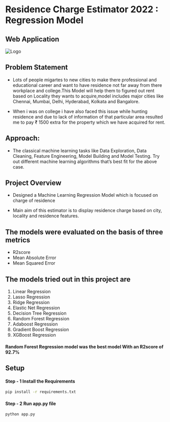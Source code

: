 # Residence Charge Estimator 2022 : Regression Model
## Web Application
![Logo](https://github.com/Sohail00786/Residence-Charge-Estimator-2022-Regression-Model/blob/b120ef82c52e09be10cb65edd950188d25a025f2/Application%20.gif)
## Problem Statement
- Lots of people migartes to new cities to make there professional and educational career and want to have residence not far away from there workplace and college.This Model will help them to figured out rent based on Locality they wants to acquire,model includes major cities like Chennai, Mumbai, Delhi, Hyderabad, Kolkata and Bangalore.

- When i was on college i have also faced this issue while hunting residence and due to lack of information of that particular area resulted me to pay ₹ 1500 extra for the property which we have acquired for rent.


## Approach:

- The classical machine learning tasks like Data Exploration, Data Cleaning, Feature Engineering, Model Building and Model Testing. Try out different machine learning algorithms that’s best fit for the above case.

## Project Overview
- Designed a Machine Learning Regression Model which is focused on charge of residence

- Main aim of this estimator is to display residence charge based on city, locality and residence features.

## The models were evaluated on the basis of three metrics

- R2score 
- Mean Absolute Error
- Mean Squared Error

## The models tried out in this project are

1. Linear Regression
2. Lasso Regression
3. Ridge Regression
4. Elastic Net Regression
5. Decision Tree Regression
6. Random Forest Regression
7. Adaboost Regression
8. Gradient Boost Regression
9. XGBoost Regression

#### Random Forest Regression model was the best model With an R2score of 92.7%


## Setup
#### Step - 1 Install the Requirements
```bash
pip install -r requirements.txt
```

#### Step - 2 Run app.py file
```bash
python app.py
```

